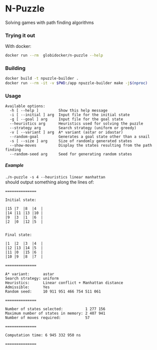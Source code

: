 # N-Puzzle
Solving games with path finding algorithms

### Trying it out
With docker:
```sh
docker run --rm  globidocker/n-puzzle --help
```

### Building
```sh
docker build -t npuzzle-builder .
docker run --rm -it -v $PWD:/app npuzzle-builder make -j$(nproc)
```

### Usage
```
Available options:
  -h [ --help ]         Show this help message
  -i [ --initial ] arg  Input file for the initial state
  -g [ --goal ] arg     Input file for the goal state
  --heuristics arg      Heuristics used for solving the puzzle
  --strategy arg        Search strategy (uniform or greedy)
  -v [ --variant ] arg  A* variant (astar or idastar)
  --random-goal         Generates a goal state other than a snail
  -s [ --size ] arg     Size of randomly generated states
  --show-moves          Display the states resulting from the path finding
  --random-seed arg     Seed for generating random states
```

##### Example
`./n-puzzle -s 4 --heuristics linear manhattan`  
should output something along the lines of:
```
==============

Initial state:

|15 |7  |8  |4  |
|14 |11 |13 |10 |
|9  |3  |1  |6  |
|2  |0  |12 |5  |


Final state:

|1  |2  |3  |4  |
|12 |13 |14 |5  |
|11 |0  |15 |6  |
|10 |9  |8  |7  |

==============

A* variant:      astar
Search strategy: uniform
Heuristics:      Linear conflict + Manhattan distance
Admissible:      Yes
Random seed:     10 911 951 466 754 511 061

==============

Number of states selected:          1 277 156
Maximum number of states in memory: 2 407 941
Number of moves required:           57

==============

Computation time: 6 945 332 950 ns

==============
```
